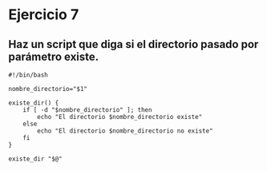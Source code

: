 # Ejercicio 7

## Haz un script que diga si el directorio pasado por parámetro existe.

```shell
#!/bin/bash

nombre_directorio="$1"

existe_dir() {
    if [ -d "$nombre_directorio" ]; then
        echo "El directorio $nombre_directorio existe"
    else 
        echo "El directorio $nombre_directorio no existe"
    fi
}

existe_dir "$@"

```